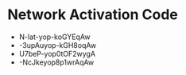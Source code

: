 # Network Activation Code
* N-lat-yop-koGYEqAw
* -3upAuyop-kGH8oqAw
* U7beP-yop0tOF2wygA
* -NcJkeyop8p1wrAqAw